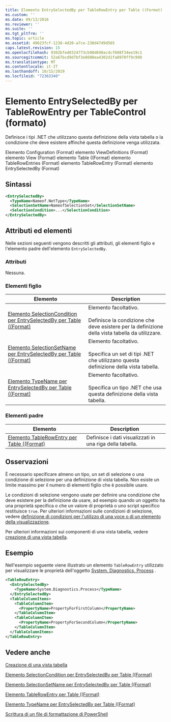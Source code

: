 ```yaml
---
title: Elemento EntrySelectedBy per TableRowEntry per Table ((Format) | Microsoft Docs
ms.custom: ''
ms.date: 09/13/2016
ms.reviewer: ''
ms.suite: ''
ms.tgt_pltfrm: ''
ms.topic: article
ms.assetid: 49623fcf-1238-4d20-a7ce-238d47d9d565
caps.latest.revision: 15
ms.openlocfilehash: 9302bfed0324773cb98d698acdcf608f34ee19c1
ms.sourcegitcommit: 52a67bcd9d7bf3e8600ea4302d1fa8970ff9c998
ms.translationtype: MT
ms.contentlocale: it-IT
ms.lasthandoff: 10/15/2019
ms.locfileid: "72363340"
---
```

# <a name="entryselectedby-element-for-tablerowentry--for-tablecontrol-format"></a>Elemento EntrySelectedBy per TableRowEntry per TableControl (formato)

Definisce i tipi .NET che utilizzano questa definizione della vista tabella o la condizione che deve esistere affinché questa definizione venga utilizzata.

Elemento Configuration (Format) elemento ViewDefinitions (Format) elemento View (Format) elemento Table ((Format) elemento TableRowEntries (Format) elemento TableRowEntry (Format) elemento EntrySelectedBy (Format)

## <a name="syntax"></a>Sintassi

```xml
<EntrySelectedBy>
  <TypeName>Nameof.NetType</TypeName>
  <SelectionSetName>NameofSelectionSet</SelectionSetName>
  <SelectionCondition>...</SelectionCondition>
</EntrySelectedBy>
```

## <a name="attributes-and-elements"></a>Attributi ed elementi

Nelle sezioni seguenti vengono descritti gli attributi, gli elementi figlio e l'elemento padre dell'elemento `EntrySelectedBy`.

### <a name="attributes"></a>Attributi

Nessuna.

### <a name="child-elements"></a>Elementi figlio

|Elemento|Description|
|-------------|-----------------|
|[Elemento SelectionCondition per EntrySelectedBy per Table ((Format)](./selectioncondition-element-for-entryselectedby-for-tablecontrol-format.md)|Elemento facoltativo.<br /><br /> Definisce la condizione che deve esistere per la definizione della vista tabella da utilizzare.|
|[Elemento SelectionSetName per EntrySelectedBy per Table ((Format)](./selectionsetname-element-for-entryselectedby-for-tablecontrol-format.md)|Elemento facoltativo.<br /><br /> Specifica un set di tipi .NET che utilizzano questa definizione della vista tabella.|
|[Elemento TypeName per EntrySelectedBy per Table ((Format)](./typename-element-for-entryselectedby-for-tablecontrol-format.md)|Elemento facoltativo.<br /><br /> Specifica un tipo .NET che usa questa definizione della vista tabella.|

### <a name="parent-elements"></a>Elementi padre

|Elemento|Description|
|-------------|-----------------|
|[Elemento TableRowEntry per Table ((Format)](./tablerowentry-element-for-tablerowentries-for-tablecontrol-format.md)|Definisce i dati visualizzati in una riga della tabella.|

## <a name="remarks"></a>Osservazioni

È necessario specificare almeno un tipo, un set di selezione o una condizione di selezione per una definizione di vista tabella. Non esiste un limite massimo per il numero di elementi figlio che è possibile usare.

Le condizioni di selezione vengono usate per definire una condizione che deve esistere per la definizione da usare, ad esempio quando un oggetto ha una proprietà specifica o che un valore di proprietà o uno script specifico restituisce `true`. Per ulteriori informazioni sulle condizioni di selezione, vedere [definizione di condizioni per l'utilizzo di una voce o di un elemento della visualizzazione](./defining-conditions-for-displaying-data.md).

Per ulteriori informazioni sui componenti di una vista tabella, vedere [creazione di una vista tabella](./creating-a-table-view.md).

## <a name="example"></a>Esempio

Nell'esempio seguente viene illustrato un elemento `TableRowEntry` utilizzato per visualizzare le proprietà dell'oggetto [System. Diagnostics. Process](/dotnet/api/System.Diagnostics.Process) .

```xml
<TableRowEntry>
  <EntrySelectedBy>
    <TypeName>System.Diagnostics.Process</TypeName>
  </EntrySelectedBy>
  <TableColumnItems>
    <TableColumnItem>
      <PropertyName>PropertyForFirstColumn</PropertyName>
    </TableColumnItem>
    <TableColumnItem>
      <PropertyName>PropertyForSecondColumn</PropertyName>
    </TableColumnItem>
  </TableColumnItems>
</TableRowEntry>
```

## <a name="see-also"></a>Vedere anche

[Creazione di una vista tabella](./creating-a-table-view.md)

[Elemento SelectionCondition per EntrySelectedBy per Table ((Format)](./selectioncondition-element-for-entryselectedby-for-tablecontrol-format.md)

[Elemento SelectionSetName per EntrySelectedBy per Table ((Format)](./selectionsetname-element-for-entryselectedby-for-tablecontrol-format.md)

[Elemento TableRowEntry per Table ((Format)](./tablerowentry-element-for-tablerowentries-for-tablecontrol-format.md)

[Elemento TypeName per EntrySelectedBy per Table ((Format)](./typename-element-for-entryselectedby-for-tablecontrol-format.md)

[Scrittura di un file di formattazione di PowerShell](./writing-a-powershell-formatting-file.md)
